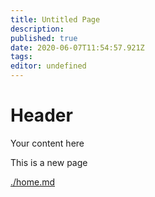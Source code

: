```yaml
---
title: Untitled Page
description: 
published: true
date: 2020-06-07T11:54:57.921Z
tags: 
editor: undefined
---
```


# Header
Your content here

This is a new page


[./home.md](./home.md)